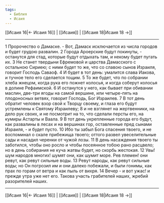 ```yaml
---
tags:
  - Библия
  - Исаия
---
```

[[Исаия 16|← Исаия 16]] | [[Исаия]] | [[Исаия 18|Исаия 18 →]]

---
1 Пророчество о Дамаске. - Вот, Дамаск исключается из числа городов и будет грудою развалин.
2 Города Ароерские будут покинуты, - останутся для стад, которые будут отдыхать там, и некому будет пугать их.
3 Не станет твердыни Ефремовой и царства Дамасского с остальною Сириею; с ними будет то же, что со славою сынов Израиля, говорит Господь Саваоф.
4 И будет в тот день: умалится слава Иакова, и тучное тело его сделается тощим.
5 То же будет, что по собрании хлеба жнецом, когда рука его пожнет колосья, и когда соберут колосья в долине Рефаимской.
6 И останутся у него, как бывает при обивании маслин, две-три ягоды на самой вершине, или четыре-пять на плодоносных ветвях, говорит Господь, Бог Израилев.
7 В тот день обратит человек взор свой к Творцу своему, и глаза его будут устремлены к Святому Израилеву;
8 и не взглянет на жертвенники, на дело рук своих, и не посмотрит на то, что сделали персты его, на кумиры Астарты и Ваала.
9 В тот день укрепленные города его будут, как развалины в лесах и на вершинах гор, оставленные пред сынами Израиля, - и будет пусто.
10 Ибо ты забыл Бога спасения твоего, и не воспоминал о скале прибежища твоего; оттого развел увеселительные сады и насадил черенки от чужой лозы.
11 В день насаждения твоего ты заботился, чтобы оно росло и чтобы посеянное тобою рано расцвело; но в день собирания не куча жатвы будет, но скорбь жестокая.
12 Увы! шум народов многих! шумят они, как шумит море. Рев племен! они ревут, как ревут сильные воды.
13 Ревут народы, как ревут сильные воды; но Он погрозил им и они далеко побежали, и были гонимы, как прах по горам от ветра и как пыль от вихря.
14 Вечер - и вот ужас! и прежде утра уже нет его. Такова участь грабителей наших, жребий разорителей наших.

---
[[Исаия 16|← Исаия 16]] | [[Исаия]] | [[Исаия 18|Исаия 18 →]]